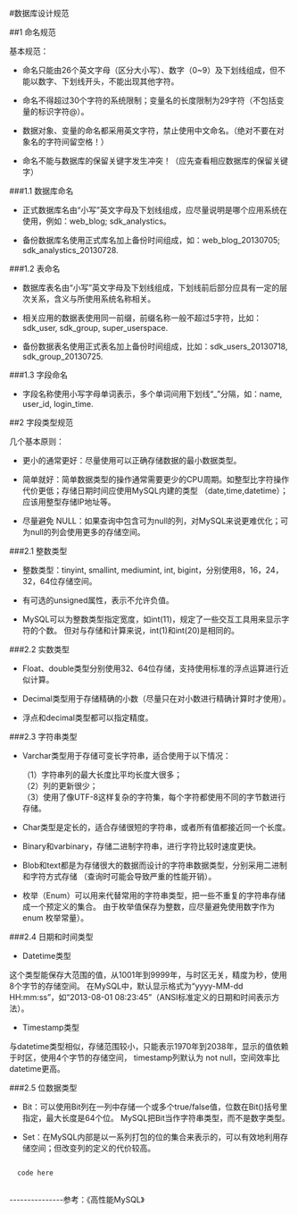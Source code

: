 #数据库设计规范

##1 命名规范

   基本规范：
  
  * 命名只能由26个英文字母（区分大小写）、数字（0~9）及下划线组成，但不能以数字、下划线开头，不能出现其他字符。
   
  * 命名不得超过30个字符的系统限制；变量名的长度限制为29字符（不包括变量的标识字符@）。
   
  * 数据对象、变量的命名都采用英文字符，禁止使用中文命名。（绝对不要在对象名的字符间留空格！）
  
  * 命名不能与数据库的保留关键字发生冲突！（应先查看相应数据库的保留关键字）


###1.1 数据库命名

  * 正式数据库名由“小写”英文字母及下划线组成，应尽量说明是哪个应用系统在使用，例如：web_blog; sdk_analystics。
  
  * 备份数据库名使用正式库名加上备份时间组成，如：web_blog_20130705; sdk_analystics_20130728.

###1.2 表命名

  * 数据库表名由“小写”英文字母及下划线组成，下划线前后部分应具有一定的层次关系，含义与所使用系统名称相关。
  
  * 相关应用的数据表使用同一前缀，前缀名称一般不超过5字符，比如：sdk_user, sdk_group, super_userspace.
  
  * 备份数据表名使用正式表名加上备份时间组成，比如：sdk_users_20130718, sdk_group_20130725.

###1.3 字段命名

  * 字段名称使用小写字母单词表示，多个单词间用下划线“_”分隔，如：name, user_id, login_time.
  
  

##2 字段类型规范

   几个基本原则：
  * 更小的通常更好：尽量使用可以正确存储数据的最小数据类型。
  
  * 简单就好：简单数据类型的操作通常需要更少的CPU周期。如整型比字符操作代价更低；存储日期时间应使用MySQL内建的类型
  （date,time,datetime）；应该用整型存储IP地址等。

  * 尽量避免 NULL：如果查询中包含可为null的列，对MySQL来说更难优化；可为null的列会使用更多的存储空间。

###2.1 整数类型

  * 整数类型：tinyint, smallint, mediumint, int, bigint，分别使用8，16，24，32，64位存储空间。
  
  * 有可选的unsigned属性，表示不允许负值。
  
  * MySQL可以为整数类型指定宽度，如int(11)，规定了一些交互工具用来显示字符的个数。
  但对与存储和计算来说，int(1)和int(20)是相同的。
     
###2.2 实数类型 
  
  * Float、double类型分别使用32、64位存储，支持使用标准的浮点运算进行近似计算。
  
  * Decimal类型用于存储精确的小数（尽量只在对小数进行精确计算时才使用）。
  
  * 浮点和decimal类型都可以指定精度。

###2.3 字符串类型

  * Varchar类型用于存储可变长字符串，适合使用于以下情况：
  
    （1）字符串列的最大长度比平均长度大很多；  
    （2）列的更新很少；  
    （3）使用了像UTF-8这样复杂的字符集，每个字符都使用不同的字节数进行存储。

  * Char类型是定长的，适合存储很短的字符串，或者所有值都接近同一个长度。
  
  * Binary和varbinary，存储二进制字符串，进行字符比较时速度更快。
  
  * Blob和text都是为存储很大的数据而设计的字符串数据类型，分别采用二进制和字符方式存储
  （查询时可能会导致严重的性能开销）。
  
  * 枚举（Enum）可以用来代替常用的字符串类型，把一些不重复的字符串存储成一个预定义的集合。
  由于枚举值保存为整数，应尽量避免使用数字作为 enum 枚举常量）。

###2.4 日期和时间类型

  * Datetime类型
  
  这个类型能保存大范围的值，从1001年到9999年，与时区无关，精度为秒，使用8个字节的存储空间。
  在MySQL中，默认显示格式为“yyyy-MM-dd HH:mm:ss”，如“2013-08-01 08:23:45”（ANSI标准定义的日期和时间表示方法）。

  * Timestamp类型
  
  与datetime类型相似，存储范围较小，只能表示1970年到2038年，显示的值依赖于时区，使用4个字节的存储空间，
  timestamp列默认为 not null，空间效率比datetime更高。

###2.5 位数据类型

  * Bit：可以使用Bit列在一列中存储一个或多个true/false值，位数在Bit()括号里指定，最大长度是64个位。
  MySQL把Bit当作字符串类型，而不是数字类型。
  
  * Set：在MySQL内部是以一系列打包的位的集合来表示的，可以有效地利用存储空间；但改变列的定义的代价较高。

```sql

  code here
  
```
---------------参考：《高性能MySQL》
